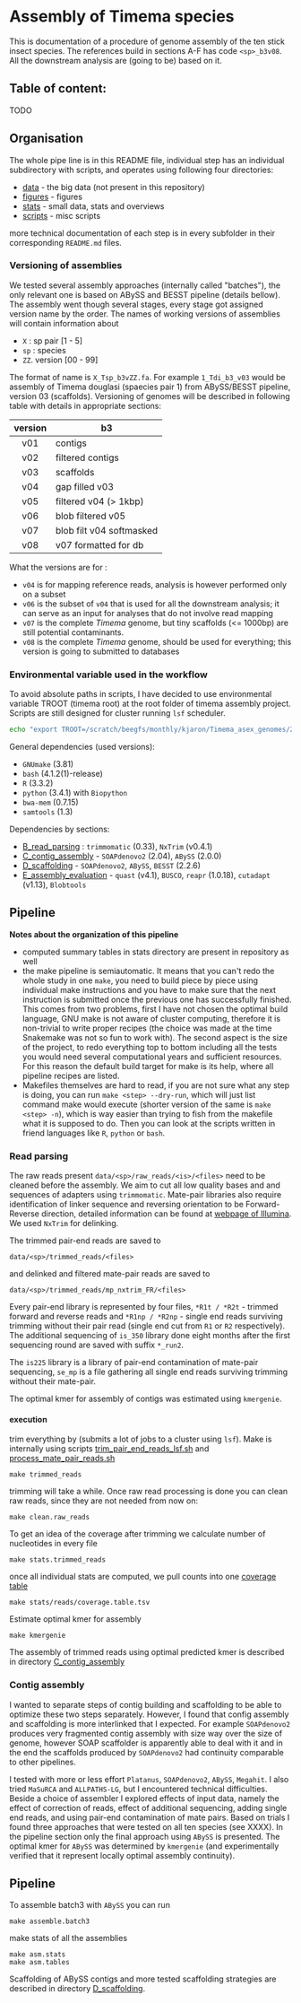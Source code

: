 # Assembly of Timema species

This is documentation of a procedure of genome assembly of the ten stick insect species. The references build in sections A-F has code `<sp>_b3v08`. All the downstream analysis are (going to be) based on it.

## Table of content:

TODO

## Organisation

The whole pipe line is in this README file, individual step has an individual subdirectory with scripts, and operates using following four directories:

- [data](data) - the big data (not present in this repository)
- [figures](figures) - figures
- [stats](stats) - small data, stats and overviews
- [scripts](scripts) - misc scripts

more technical documentation of each step is in every subfolder in their corresponding `README.md` files.

### Versioning of assemblies

We tested several assembly approaches (internally called "batches"), the only relevant one is based on ABySS and BESST pipeline (details bellow). The assembly went though several stages, every stage got assigned version name by the order.
The names of working versions of assemblies will contain information about

- `X` : sp pair [1 - 5]
- `sp` : species
- `ZZ`. version [00 - 99]

The format of name is `X_Tsp_b3vZZ.fa`. For example `1_Tdi_b3_v03` would be assembly of Timema douglasi (spaecies pair 1) from ABySS/BESST pipeline, version 03 (scaffolds).
Versioning of genomes will be described in following table with details in appropriate sections:

|  version  |    b3                     |
|:---------:| ------------------------- |
|    v01    |  contigs                  |
|    v02    |  filtered contigs         |
|    v03    |  scaffolds                |
|    v04    |  gap filled v03           |
|    v05    |  filtered v04 (> 1kbp)    |
|    v06    |  blob filtered v05        |
|    v07    |  blob filt v04 softmasked |
|    v08    |  v07 formatted for db     |

What the versions are for :
 - `v04` is for mapping reference reads, analysis is however performed only on a subset
 - `v06` is the subset of `v04` that is used for all the downstream analysis; it can serve as an input for analyses that do not involve read mapping
 - `v07` is the complete _Timema_ genome, but tiny scaffolds (<= 1000bp) are still potential contaminants.
 - `v08` is the complete _Timema_ genome, should be used for everything; this version is going to submitted to databases

### Environmental variable used in the workflow

To avoid absolute paths in scripts, I have decided to use environmental variable
TROOT (timema root) at the root folder of timema assembly project. Scripts are still
designed for cluster running `lsf` scheduler.

```bash
echo "export TROOT=/scratch/beegfs/monthly/kjaron/Timema_asex_genomes/2a_Genome_assembly" >> ~/.bashrc
```

General dependencies (used versions):
- `GNUmake` (3.81)
- `bash` (4.1.2(1)-release)
- `R` (3.3.2)
- `python` (3.4.1) with `Biopython`
- `bwa-mem` (0.7.15)
- `samtools` (1.3)

Dependencies by sections:
- [B_read_parsing](B_read_parsing) : `trimmomatic` (0.33), `NxTrim` (v0.4.1)
- [C_contig_assembly](C_contig_assembly) - `SOAPdenovo2` (2.04), `ABySS` (2.0.0)
- [D_scaffolding](D_scaffolding) - `SOAPdenovo2`, `ABySS`, `BESST` (2.2.6)
- [E_assembly_evaluation](E_assembly_evaluation) - `quast` (v4.1), `BUSCO`, `reapr` (1.0.18), `cutadapt` (v1.13), `Blobtools`

## Pipeline

**Notes about the organization of this pipeline**

- computed summary tables in stats directory are present in repository as well
- the make pipeline is semiautomatic. It means that you can't redo the whole study in one `make`, you need to build piece by piece using individual make instructions and you have to make sure that the next instruction is submitted once the previous one has successfully finished. This comes from two problems, first I have not chosen the optimal build language, GNU make is not aware of cluster computing, therefore it is non-trivial to write proper recipes (the choice was made at the time Snakemake was not so fun to work with). The second aspect is the size of the project, to redo everything top to bottom including all the tests you would need several computational years and sufficient resources. For this reason the default build target for make is its help, where all pipeline recipes are listed.
- Makefiles themselves are hard to read, if you are not sure what any step is doing, you can run `make <step> --dry-run`, which will just list command make would execute (shorter version of the same is `make <step> -n`), which is way easier than trying to fish from the makefile what it is supposed to do. Then you can look at the scripts written in friend languages like `R`, `python` or `bash`.

### Read parsing

The raw reads present `data/<sp>/raw_reads/<is>/<files>` need to be cleaned before the assembly. We aim to cut all low quality bases and and sequences of adapters using `trimmomatic`. Mate-pair libraries also require identification of linker sequence and reversing orientation to be Forward-Reverse direction, detailed information can be found at [webpage of Illumina](https://www.illumina.com/documents/products/datasheets/datasheet_genomic_sequence.pdf). We used `NxTrim` for delinking.

The trimmed pair-end reads are saved to

```
data/<sp>/trimmed_reads/<files>
```

and delinked and filtered mate-pair reads are saved to

```
data/<sp>/trimmed_reads/mp_nxtrim_FR/<files>
```

Every pair-end library is represented by four files, `*R1t / *R2t` - trimmed forward and reverse reads and `*R1np / *R2np` - single end reads surviving trimming without their pair read (single end cut from `R1` or `R2` respectively).
The additional sequencing of `is_350` library done eight months after the first sequencing round are saved with suffix `*_run2`.

The `is225` library is a library of pair-end contamination of mate-pair sequencing,
`se_mp` is a file gathering all single end reads surviving trimming without their mate-pair.

The optimal kmer for assembly of contigs was estimated using `kmergenie`.

#### execution

trim everything by (submits a lot of jobs to a cluster using `lsf`). Make is internally using scripts [trim_pair_end_reads_lsf.sh](B_read_parsing/trim_pair_end_reads_lsf.sh)
and [process_mate_pair_reads.sh](B_read_parsing/process_mate_pair_reads.sh)

```
make trimmed_reads
```

trimming will take a while. Once raw read processing is done you can clean raw reads, since they are not needed from now on:

```
make clean.raw_reads
```

To get an idea of the coverage after trimming we calculate number of nucleotides in every file

```
make stats.trimmed_reads
```

once all individual stats are computed, we pull counts into one [coverage table](stats/reads/coverage.table.tsv)

```
make stats/reads/coverage.table.tsv
```

Estimate optimal kmer for assembly

```
make kmergenie
```

The assembly of trimmed reads using optimal predicted kmer is described in directory [C_contig_assembly](../C_contig_assembly)

### Contig assembly

I wanted to separate steps of contig building and scaffolding to be able to optimize these two steps separately. However, I found that config assembly and scaffolding is more interlinked that I expected. For example `SOAPdenovo2` produces very fragmented contig assembly with size way over the size of genome, however SOAP scaffolder is apparently able to deal with it and in the end the scaffolds produced by `SOAPdenovo2` had continuity comparable to other pipelines.

I tested with more or less effort `Platanus`, `SOAPdenovo2`, `ABySS`, `Megahit`. I also tried `MaSuRCA` and `ALLPATHS-LG`, but I encountered technical difficulties. Beside a choice of assembler I explored effects of input data, namely the effect of correction of reads, effect of additional sequencing, adding single end reads, and using pair-end contamination of mate pairs. Based on trials I found three approaches that were tested on all ten species (see XXXX). In the pipeline section only the final approach using `ABySS` is presented. The optimal kmer for `ABySS` was determined by `kmergenie` (and experimentally verified that it represent locally optimal assembly continuity).

## Pipeline

To assemble batch3 with `ABySS` you can run

```
make assemble.batch3
```

make stats of all the assemblies

```
make asm.stats
make asm.tables
```

Scaffolding of ABySS contigs and more tested scaffolding strategies are described in directory [D_scaffolding](../D_scaffolding).
